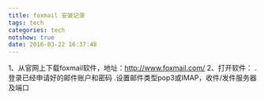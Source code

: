 ```yaml
---
title: foxmail 安装记录
tags: tech
categories: tech
notshow: true
date: 2016-03-22 16:37:48
---
```


1、从官网上下载foxmail软件，地址：http://www.foxmail.com/
2、打开软件：
	.登录已经申请好的邮件账户和密码
	.设置邮件类型pop3或IMAP，收件/发件服务器及端口
